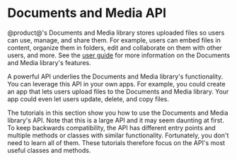 # Documents and Media API [](id=documents-and-media-api)

@product@'s Documents and Media library stores uploaded files so users can use,
manage, and share them. For example, users can embed files in content, organize
them in folders, edit and collaborate on them with other users, and more. See
the 
[user guide](/discover/portal/-/knowledge_base/7-1/managing-documents-and-media) 
for more information on the Documents and Media library's features. 

A powerful API underlies the Documents and Media library's functionality. You
can leverage this API in your own apps. For example, you could create an app
that lets users upload files to the Documents and Media library. Your app could
even let users update, delete, and copy files. 

The tutorials in this section show you how to use the Documents and Media 
library's API. Note that this is a large API and it may seem daunting at first.
To keep backwards compatibility, the API has different entry points and multiple
methods or classes with similar functionality. Fortunately, you don't need to
learn all of them. These tutorials therefore focus on the API's most useful
classes and methods. 

